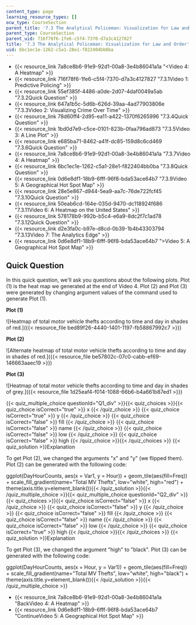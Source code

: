 ```yaml
---
content_type: page
learning_resource_types: []
ocw_type: CourseSection
parent_title: '7.3 The Analytical Policeman: Visualization for Law and Order'
parent_type: CourseSection
parent_uid: 716f78f6-1fe6-c5f4-7370-d7a3c4127827
title: '7.3 The Analytical Policeman: Visualization for Law and Order'
uid: 6bc1ec1e-1262-c5a1-28e1-f822404bb0ba
---
```


*   {{< resource_link 7a8ce8b6-91e9-92d1-00a8-3e4b86041a1a "\<Video 4: A Heatmap" >}}
*   {{< resource_link 716f78f6-1fe6-c5f4-7370-d7a3c4127827 "7.3.1Video 1: Predictive Policing" >}}
*   {{< resource_link 55ef385f-4486-a0de-2d07-4daf0049a5ab "7.3.2Quick Question" >}}
*   {{< resource_link 647a1b5c-5d6b-626d-39aa-4ad77903806e "7.3.3Video 2: Visualizing Crime Over Time" >}}
*   {{< resource_link 78d60ff4-2d95-ea11-a422-1370f6265996 "7.3.4Quick Question" >}}
*   {{< resource_link 1bd0d7e9-c5ce-0101-823b-0faa796ad873 "7.3.5Video 3: A Line Plot" >}}
*   {{< resource_link e685ba71-8462-a41f-dc85-159d8c6cd469 "7.3.6Quick Question" >}}
*   {{< resource_link 7a8ce8b6-91e9-92d1-00a8-3e4b86041a1a "7.3.7Video 4: A Heatmap" >}}
*   {{< resource_link 6bc1ec1e-1262-c5a1-28e1-f822404bb0ba "7.3.8Quick Question" >}}
*   {{< resource_link 0d6e8df1-18b9-6fff-96f8-bda53ace64b7 "7.3.9Video 5: A Geographical Hot Spot Map" >}}
*   {{< resource_link 28e5e867-d944-5ea9-aa7c-76de722fcf45 "7.3.10Quick Question" >}}
*   {{< resource_link 50eab6cd-164e-035d-9470-dc118924f686 "7.3.11Video 6: A Heatmap on the United States" >}}
*   {{< resource_link 578178b9-992b-b5c4-e6a9-8dc2f7c1ad78 "7.3.12Quick Question" >}}
*   {{< resource_link d2e3fa0c-b97e-d8cd-0b39-1b4b43303794 "7.3.13Video 7: The Analytics Edge" >}}
*   {{< resource_link 0d6e8df1-18b9-6fff-96f8-bda53ace64b7 "\>Video 5: A Geographical Hot Spot Map" >}}

Quick Question
--------------

In this quick question, we'll ask you questions about the following plots. Plot (1) is the heat map we generated at the end of Video 4. Plot (2) and Plot (3) were generated by changing argument values of the command used to generate Plot (1).

**Plot (1)** 

![Heatmap of total motor vehicle thefts according to time and day in shades of red.]({{< resource_file bed89f26-4440-1401-1197-fb58867992c7 >}})

**Plot (2)**

![Alternate heatmap of total motor vehicle thefts according to time and day in shades of red.]({{< resource_file be57802c-07c0-cabb-ef69-146663aaec19 >}})

**Plot (3)**

![Heatmap of total motor vehicle thefts according to time and day in shades of grey.]({{< resource_file 1d25eaf4-f014-1088-66b6-b4a661b87ed1 >}})

{{< quiz_multiple_choice questionId="Q1_div" >}}{{< quiz_choices >}}{{< quiz_choice isCorrect="true" >}}&nbsp;x&nbsp;{{< /quiz_choice >}}
{{< quiz_choice isCorrect="true" >}}&nbsp;y&nbsp;{{< /quiz_choice >}}
{{< quiz_choice isCorrect="false" >}}&nbsp;fill&nbsp;{{< /quiz_choice >}}
{{< quiz_choice isCorrect="false" >}}&nbsp;name&nbsp;{{< /quiz_choice >}}
{{< quiz_choice isCorrect="false" >}}&nbsp;low&nbsp;{{< /quiz_choice >}}
{{< quiz_choice isCorrect="false" >}}&nbsp;high&nbsp;{{< /quiz_choice >}}{{< /quiz_choices >}}
{{< quiz_solution >}}Explanation

To get Plot (2), we changed the arguments "x" and "y" (we flipped them). Plot (2) can be generated with the following code:

ggplot(DayHourCounts, aes(x = Var1, y = Hour)) + geom\_tile(aes(fill=Freq)) + scale\_fill\_gradient(name="Total MV Thefts", low="white", high="red") + theme(axis.title.y=element\_blank()){{< /quiz_solution >}}{{< /quiz_multiple_choice >}}{{< quiz_multiple_choice questionId="Q2_div" >}}{{< quiz_choices >}}{{< quiz_choice isCorrect="false" >}}&nbsp;x&nbsp;{{< /quiz_choice >}}
{{< quiz_choice isCorrect="false" >}}&nbsp;y&nbsp;{{< /quiz_choice >}}
{{< quiz_choice isCorrect="false" >}}&nbsp;fill&nbsp;{{< /quiz_choice >}}
{{< quiz_choice isCorrect="false" >}}&nbsp;name&nbsp;{{< /quiz_choice >}}
{{< quiz_choice isCorrect="false" >}}&nbsp;low&nbsp;{{< /quiz_choice >}}
{{< quiz_choice isCorrect="true" >}}&nbsp;high&nbsp;{{< /quiz_choice >}}{{< /quiz_choices >}}
{{< quiz_solution >}}Explanation

To get Plot (3), we changed the argument "high" to "black". Plot (3) can be generated with the following code:

ggplot(DayHourCounts, aes(x = Hour, y = Var1)) + geom\_tile(aes(fill=Freq)) + scale\_fill\_gradient(name="Total MV Thefts", low="white", high="black") + theme(axis.title.y=element\_blank()){{< /quiz_solution >}}{{< /quiz_multiple_choice >}}

*   {{< resource_link 7a8ce8b6-91e9-92d1-00a8-3e4b86041a1a "BackVideo 4: A Heatmap" >}}
*   {{< resource_link 0d6e8df1-18b9-6fff-96f8-bda53ace64b7 "ContinueVideo 5: A Geographical Hot Spot Map" >}}